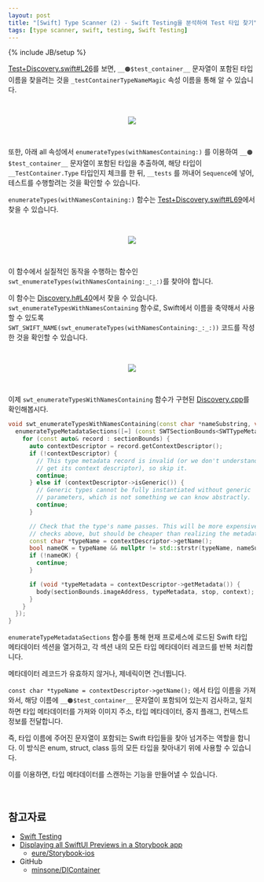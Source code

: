```yaml
---
layout: post
title: "[Swift] Type Scanner (2) - Swift Testing을 분석하여 Test 타입 찾기"
tags: [type scanner, swift, testing, Swift Testing]
---
```

{% include JB/setup %}

[Test+Discovery.swift#L26](https://github.com/swiftlang/swift-testing/blob/e2ec0411e5f7407fc2d325c9feea8f0ac10a60e2/Sources/Testing/Test%2BDiscovery.swift#L26)를 보면, `__🟠$test_container__` 문자열이 포함된 타입 이름을 찾을려는 것을 `_testContainerTypeNameMagic` 속성 이름을 통해 알 수 있습니다.

<br/>
<p style="text-align:center;">
<img src="{{ site.dev_url }}/image/2025/01/01.png"/>
</p><br/>

또한, 아래 all 속성에서 `enumerateTypes(withNamesContaining:)` 를 이용하여 `__🟠$test_container__` 문자열이 포함된 타입을 추출하여, 해당 타입이 `__TestContainer.Type` 타입인지 체크를 한 뒤, `__tests` 를 꺼내어 `Sequence`에 넣어, 테스트를 수행할려는 것을 확인할 수 있습니다.

`enumerateTypes(withNamesContaining:)` 함수는 [Test+Discovery.swift#L69](https://github.com/swiftlang/swift-testing/blob/e2ec0411e5f7407fc2d325c9feea8f0ac10a60e2/Sources/Testing/Test%2BDiscovery.swift#L69)에서 찾을 수 있습니다.

<br/>
<p style="text-align:center;">
<img src="{{ site.dev_url }}/image/2025/01/02.png"/>
</p><br/>

이 함수에서 실질적인 동작을 수행하는 함수인 `swt_enumerateTypes(withNamesContaining:_:_:)`를 찾아야 합니다.

이 함수는 [Discovery.h#L40](https://github.com/swiftlang/swift-testing/blob/5b4d6d6f7d4e0dbca4dd6593e0c8862022388d7c/Sources/_TestingInternals/include/Discovery.h#L40)에서 찾을 수 있습니다. `swt_enumerateTypesWithNamesContaining` 함수로, Swift에서 이름을 축약해서 사용할 수 있도록 `SWT_SWIFT_NAME(swt_enumerateTypes(withNamesContaining:_:_:))` 코드를 작성한 것을 확인할 수 있습니다.

<br/>
<p style="text-align:center;">
<img src="{{ site.dev_url }}/image/2025/01/03.png"/>
</p><br/>

이제 `swt_enumerateTypesWithNamesContaining` 함수가 구현된 [Discovery.cpp](https://github.com/swiftlang/swift-testing/blob/5b4d6d6f7d4e0dbca4dd6593e0c8862022388d7c/Sources/_TestingInternals/Discovery.cpp#L509)를 확인해봅시다.

```cpp
void swt_enumerateTypesWithNamesContaining(const char *nameSubstring, void *context, SWTTypeEnumerator body) {
  enumerateTypeMetadataSections([=] (const SWTSectionBounds<SWTTypeMetadataRecord>& sectionBounds, bool *stop) {
    for (const auto& record : sectionBounds) {
      auto contextDescriptor = record.getContextDescriptor();
      if (!contextDescriptor) {
        // This type metadata record is invalid (or we don't understand how to
        // get its context descriptor), so skip it.
        continue;
      } else if (contextDescriptor->isGeneric()) {
        // Generic types cannot be fully instantiated without generic
        // parameters, which is not something we can know abstractly.
        continue;
      }

      // Check that the type's name passes. This will be more expensive than the
      // checks above, but should be cheaper than realizing the metadata.
      const char *typeName = contextDescriptor->getName();
      bool nameOK = typeName && nullptr != std::strstr(typeName, nameSubstring);
      if (!nameOK) {
        continue;
      }

      if (void *typeMetadata = contextDescriptor->getMetadata()) {
        body(sectionBounds.imageAddress, typeMetadata, stop, context);
      }
    }
  });
}
```

`enumerateTypeMetadataSections` 함수를 통해 현재 프로세스에 로드된 Swift 타입 메타데이터 섹션을 열거하고, 각 섹션 내의 모든 타입 메타데이터 레코드를 반복 처리합니다.

메타데이터 레코드가 유효하지 않거나, 제네릭이면 건너뜁니다.

`const char *typeName = contextDescriptor->getName();` 에서 타입 이름을 가져와서, 해당 이름에 `__🟠$test_container__` 문자열이 포함되어 있는지 검사하고, 일치하면 타입 메타데이터를 가져와 이미지 주소, 타입 메타데이터, 중지 플래그, 컨텍스트 정보를 전달합니다.

즉, 타입 이름에 주어진 문자열이 포함되는 Swift 타입들을 찾아 넘겨주는 역할을 합니다. 이 방식은 enum, struct, class 등의 모든 타입을 찾아내기 위에 사용할 수 있습니다.

이를 이용하면, 타입 메타데이터를 스캔하는 기능을 만들어낼 수 있습니다.

<br/>

## 참고자료

* [Swift Testing](https://github.com/swiftlang/swift-testing)
* [Displaying all SwiftUI Previews in a Storybook app](https://medium.com/eureka-engineering/displaying-all-swiftui-previews-in-a-storybook-app-1dd8e925d777)
  * [eure/Storybook-ios](https://github.com/eure/Storybook-ios)
* GitHub
  * [minsone/DIContainer](https://github.com/minsOne/DIContainer/blob/d331a2c64ceefef5ea67bb0e46d0d0ae71aac750/Sources/DIContainer/Scanner/MachOLoader/MachOLoader.swift)
